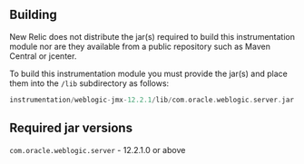 ## Building

New Relic does not distribute the jar(s) required to build this instrumentation module nor are they available from a public repository such as Maven Central or jcenter.

To build this instrumentation module you must provide the jar(s) and place them into the `/lib` subdirectory as follows:

```groovy
instrumentation/weblogic-jmx-12.2.1/lib/com.oracle.weblogic.server.jar
```

## Required jar versions 
`com.oracle.weblogic.server` - 12.2.1.0 or above
